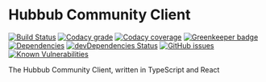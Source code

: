 # Hubbub Community Client

[![Build Status](https://travis-ci.com/hubbub-community/hubbub-client.svg?branch=master)](https://travis-ci.com/hubbub-community/hubbub-client) [![Codacy grade](https://img.shields.io/codacy/grade/d41b9de94e97435097295890c4564d05.svg)](https://app.codacy.com/project/CharmedSatyr/hubbub-client/dashboard?bid=12924703) [![Codacy coverage](https://img.shields.io/codacy/coverage/d41b9de94e97435097295890c4564d05.svg)](https://app.codacy.com/project/CharmedSatyr/hubbub-client/dashboard?bid=12924703) [![Greenkeeper badge](https://badges.greenkeeper.io/hubbub-community/hubbub-client.svg)](https://greenkeeper.io/) [![Dependencies](https://david-dm.org/hubbub-community/hubbub-client.svg)](https://david-dm.org/hubbub-community/hubbub-client) [![devDependencies Status](https://david-dm.org/hubbub-community/hubbub-client/dev-status.svg)](https://david-dm.org/hubbub-community/hubbub-client?type=dev) [![GitHub issues](https://img.shields.io/github/issues-raw/hubbub-community/hubbub-client.svg)](https://github.com/hubbub-community/hubbub-client/issues) [![Known Vulnerabilities](https://snyk.io/test/github/hubbub-community/hubbub-client/badge.svg?targetFile=package.json)](https://snyk.io/test/github/hubbub-community/hubbub-client?targetFile=package.json)

The Hubbub Community Client, written in TypeScript and React
